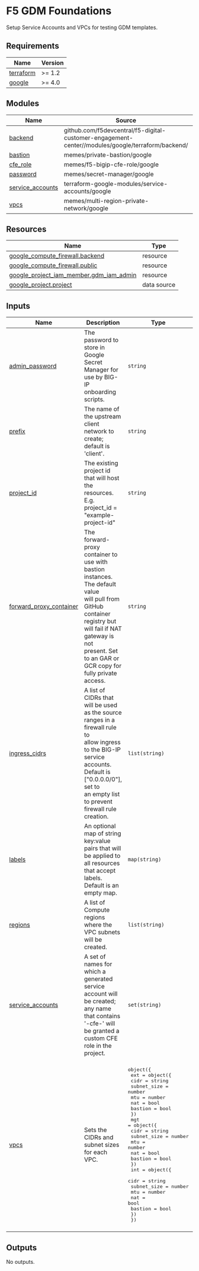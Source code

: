 # F5 GDM Foundations

Setup Service Accounts and VPCs for testing GDM templates.

<!-- spell-checker: ignore markdownlint -->
<!-- markdownlint-disable no-inline-html -->
<!-- BEGINNING OF PRE-COMMIT-TERRAFORM DOCS HOOK -->
## Requirements

| Name | Version |
|------|---------|
| <a name="requirement_terraform"></a> [terraform](#requirement\_terraform) | >= 1.2 |
| <a name="requirement_google"></a> [google](#requirement\_google) | >= 4.0 |

## Modules

| Name | Source | Version |
|------|--------|---------|
| <a name="module_backend"></a> [backend](#module\_backend) | github.com/f5devcentral/f5-digital-customer-engagement-center//modules/google/terraform/backend/ | n/a |
| <a name="module_bastion"></a> [bastion](#module\_bastion) | memes/private-bastion/google | 3.0.0 |
| <a name="module_cfe_role"></a> [cfe\_role](#module\_cfe\_role) | memes/f5-bigip-cfe-role/google | 1.0.3 |
| <a name="module_password"></a> [password](#module\_password) | memes/secret-manager/google | 2.2.0 |
| <a name="module_service_accounts"></a> [service\_accounts](#module\_service\_accounts) | terraform-google-modules/service-accounts/google | 4.2.3 |
| <a name="module_vpcs"></a> [vpcs](#module\_vpcs) | memes/multi-region-private-network/google | 3.0.0 |

## Resources

| Name | Type |
|------|------|
| [google_compute_firewall.backend](https://registry.terraform.io/providers/hashicorp/google/latest/docs/resources/compute_firewall) | resource |
| [google_compute_firewall.public](https://registry.terraform.io/providers/hashicorp/google/latest/docs/resources/compute_firewall) | resource |
| [google_project_iam_member.gdm_iam_admin](https://registry.terraform.io/providers/hashicorp/google/latest/docs/resources/project_iam_member) | resource |
| [google_project.project](https://registry.terraform.io/providers/hashicorp/google/latest/docs/data-sources/project) | data source |

## Inputs

| Name | Description | Type | Default | Required |
|------|-------------|------|---------|:--------:|
| <a name="input_admin_password"></a> [admin\_password](#input\_admin\_password) | The password to store in Google Secret Manager for use by BIG-IP onboarding<br>scripts. | `string` | n/a | yes |
| <a name="input_prefix"></a> [prefix](#input\_prefix) | The name of the upstream client network to create; default is 'client'. | `string` | n/a | yes |
| <a name="input_project_id"></a> [project\_id](#input\_project\_id) | The existing project id that will host the resources. E.g.<br>project\_id = "example-project-id" | `string` | n/a | yes |
| <a name="input_forward_proxy_container"></a> [forward\_proxy\_container](#input\_forward\_proxy\_container) | The forward-proxy container to use with bastion instances. The default value<br>will pull from GitHub container registry but will fail if NAT gateway is not<br>present. Set to an GAR or GCR copy for fully private access. | `string` | `"ghcr.io/memes/terraform-google-private-bastion/forward-proxy:2.3.3"` | no |
| <a name="input_ingress_cidrs"></a> [ingress\_cidrs](#input\_ingress\_cidrs) | A list of CIDRs that will be used as the source ranges in a firewall rule to<br>allow ingress to the BIG-IP service accounts. Default is ["0.0.0.0/0"], set to<br>an empty list to prevent firewall rule creation. | `list(string)` | <pre>[<br>  "0.0.0.0/0"<br>]</pre> | no |
| <a name="input_labels"></a> [labels](#input\_labels) | An optional map of string key:value pairs that will be applied to all resources<br>that accept labels. Default is an empty map. | `map(string)` | `{}` | no |
| <a name="input_regions"></a> [regions](#input\_regions) | A list of Compute regions where the VPC subnets will be created. | `list(string)` | <pre>[<br>  "us-west1",<br>  "us-central1"<br>]</pre> | no |
| <a name="input_service_accounts"></a> [service\_accounts](#input\_service\_accounts) | A set of names for which a generated service account will be created; any name<br>that contains '-cfe-' will be granted a custom CFE role in the project. | `set(string)` | <pre>[<br>  "gdm-bigip",<br>  "gdm-cfe-bigip"<br>]</pre> | no |
| <a name="input_vpcs"></a> [vpcs](#input\_vpcs) | Sets the CIDRs and subnet sizes for each VPC. | <pre>object({<br>    ext = object({<br>      cidr        = string<br>      subnet_size = number<br>      mtu         = number<br>      nat         = bool<br>      bastion     = bool<br>    })<br>    mgt = object({<br>      cidr        = string<br>      subnet_size = number<br>      mtu         = number<br>      nat         = bool<br>      bastion     = bool<br>    })<br>    int = object({<br>      cidr        = string<br>      subnet_size = number<br>      mtu         = number<br>      nat         = bool<br>      bastion     = bool<br>    })<br>  })</pre> | <pre>{<br>  "ext": {<br>    "bastion": false,<br>    "cidr": "172.16.0.0/16",<br>    "mtu": 1460,<br>    "nat": true,<br>    "subnet_size": 24<br>  },<br>  "int": {<br>    "bastion": false,<br>    "cidr": "172.18.0.0/16",<br>    "mtu": 1460,<br>    "nat": false,<br>    "subnet_size": 24<br>  },<br>  "mgt": {<br>    "bastion": true,<br>    "cidr": "172.17.0.0/16",<br>    "mtu": 1460,<br>    "nat": true,<br>    "subnet_size": 24<br>  }<br>}</pre> | no |

## Outputs

No outputs.
<!-- END OF PRE-COMMIT-TERRAFORM DOCS HOOK -->
<!-- markdownlint-enable no-inline-html -->
